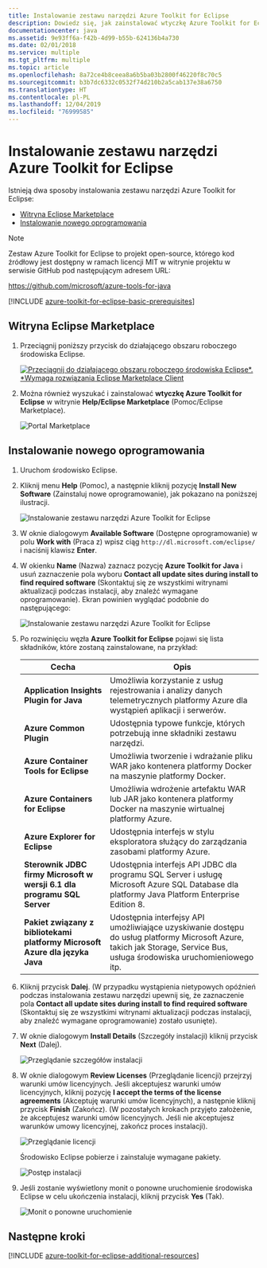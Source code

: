 ```yaml
---
title: Instalowanie zestawu narzędzi Azure Toolkit for Eclipse
description: Dowiedz się, jak zainstalować wtyczkę Azure Toolkit for Eclipse, aby tworzyć i wdrażać aplikacje w chmurze na platformie Azure.
documentationcenter: java
ms.assetid: 9e93ff6a-f42b-4d99-b55b-624136b4a730
ms.date: 02/01/2018
ms.service: multiple
ms.tgt_pltfrm: multiple
ms.topic: article
ms.openlocfilehash: 8a72ce4b8ceea8a6b5ba03b2800f46220f8c70c5
ms.sourcegitcommit: b3b7dc6332c0532f74d210b2a5cab137e38a6750
ms.translationtype: HT
ms.contentlocale: pl-PL
ms.lasthandoff: 12/04/2019
ms.locfileid: "76999585"
---
```

# <a name="installing-the-azure-toolkit-for-eclipse"></a>Instalowanie zestawu narzędzi Azure Toolkit for Eclipse

Istnieją dwa sposoby instalowania zestawu narzędzi Azure Toolkit for Eclipse:

  - [Witryna Eclipse Marketplace](#eclipse-marketplace)
  - [Instalowanie nowego oprogramowania](#install-new-software)

> [!NOTE] 
> 
> Zestaw Azure Toolkit for Eclipse to projekt open-source, którego kod źródłowy jest dostępny w ramach licencji MIT w witrynie projektu w serwisie GitHub pod następującym adresem URL: 
> 
> <https://github.com/microsoft/azure-tools-for-java> 
> 

[!INCLUDE [azure-toolkit-for-eclipse-basic-prerequisites](../includes/azure-toolkit-for-eclipse-basic-prerequisites.md)]

## <a name="eclipse-marketplace"></a>Witryna Eclipse Marketplace

1. Przeciągnij poniższy przycisk do działającego obszaru roboczego środowiska Eclipse.

    [![Przeciągnij do działającego obszaru roboczego środowiska Eclipse*. *Wymaga rozwiązania Eclipse Marketplace Client](https://marketplace.eclipse.org/sites/all/themes/solstice/public/images/marketplace/btn-install.png)](http://marketplace.eclipse.org/marketplace-client-intro?mpc_install=1919278 "Przeciągnij do działającego obszaru roboczego środowiska Eclipse*. *Wymaga rozwiązania Eclipse Marketplace Client")

2. Można również wyszukać i zainstalować **wtyczkę Azure Toolkit for Eclipse** w witrynie **Help/Eclipse Marketplace** (Pomoc/Eclipse Marketplace).

    ![Portal Marketplace](./media/azure-toolkit-for-eclipse-installation/marketplace.png)

## <a name="install-new-software"></a>Instalowanie nowego oprogramowania

1. Uruchom środowisko Eclipse.

1. Kliknij menu **Help** (Pomoc), a następnie kliknij pozycję **Install New Software** (Zainstaluj nowe oprogramowanie), jak pokazano na poniższej ilustracji.

   ![Instalowanie zestawu narzędzi Azure Toolkit for Eclipse][01]

1. W oknie dialogowym **Available Software** (Dostępne oprogramowanie) w polu **Work with** (Praca z) wpisz ciąg `http://dl.microsoft.com/eclipse/` i naciśnij klawisz **Enter**.

1. W okienku **Name** (Nazwa) zaznacz pozycję **Azure Toolkit for Java** i usuń zaznaczenie pola wyboru **Contact all update sites during install to find required software** (Skontaktuj się ze wszystkimi witrynami aktualizacji podczas instalacji, aby znaleźć wymagane oprogramowanie). Ekran powinien wyglądać podobnie do następującego:

   ![Instalowanie zestawu narzędzi Azure Toolkit for Eclipse][02]

1. Po rozwinięciu węzła **Azure Toolkit for Eclipse** pojawi się lista składników, które zostaną zainstalowane, na przykład:

   | Cecha | Opis | 
   |---|---| 
   | **Application Insights Plugin for Java** | Umożliwia korzystanie z usług rejestrowania i analizy danych telemetrycznych platformy Azure dla wystąpień aplikacji i serwerów. | 
   | **Azure Common Plugin** | Udostępnia typowe funkcje, których potrzebują inne składniki zestawu narzędzi. | 
   | **Azure Container Tools for Eclipse** | Umożliwia tworzenie i wdrażanie pliku WAR jako kontenera platformy Docker na maszynie platformy Docker. | 
   | **Azure Containers for Eclipse** | Umożliwia wdrożenie artefaktu WAR lub JAR jako kontenera platformy Docker na maszynie wirtualnej platformy Azure. | 
   | **Azure Explorer for Eclipse** | Udostępnia interfejs w stylu eksploratora służący do zarządzania zasobami platformy Azure. | 
   | **Sterownik JDBC firmy Microsoft w wersji 6.1 dla programu SQL Server** | Udostępnia interfejs API JDBC dla programu SQL Server i usługę Microsoft Azure SQL Database dla platformy Java Platform Enterprise Edition 8. | 
   | **Pakiet związany z bibliotekami platformy Microsoft Azure dla języka Java** | Udostępnia interfejsy API umożliwiające uzyskiwanie dostępu do usług platformy Microsoft Azure, takich jak Storage, Service Bus, usługa środowiska uruchomieniowego itp. | 

1. Kliknij przycisk **Dalej**. (W przypadku wystąpienia nietypowych opóźnień podczas instalowania zestawu narzędzi upewnij się, że zaznaczenie pola **Contact all update sites during install to find required software** (Skontaktuj się ze wszystkimi witrynami aktualizacji podczas instalacji, aby znaleźć wymagane oprogramowanie) zostało usunięte).

1. W oknie dialogowym **Install Details** (Szczegóły instalacji) kliknij przycisk **Next** (Dalej).

   ![Przeglądanie szczegółów instalacji][03]

1. W oknie dialogowym **Review Licenses** (Przeglądanie licencji) przejrzyj warunki umów licencyjnych. Jeśli akceptujesz warunki umów licencyjnych, kliknij pozycję **I accept the terms of the license agreements** (Akceptuję warunki umów licencyjnych), a następnie kliknij przycisk **Finish** (Zakończ). (W pozostałych krokach przyjęto założenie, że akceptujesz warunki umów licencyjnych. Jeśli nie akceptujesz warunków umowy licencyjnej, zakończ proces instalacji).

   ![Przeglądanie licencji][04]

   Środowisko Eclipse pobierze i zainstaluje wymagane pakiety.

   ![Postęp instalacji][05]

1. Jeśli zostanie wyświetlony monit o ponowne uruchomienie środowiska Eclipse w celu ukończenia instalacji, kliknij przycisk **Yes** (Tak).

   ![Monit o ponowne uruchomienie][06]

## <a name="next-steps"></a>Następne kroki

[!INCLUDE [azure-toolkit-for-eclipse-additional-resources](../includes/azure-toolkit-for-eclipse-additional-resources.md)]

<!-- URL List -->

<!-- Legacy MSDN URL = https://msdn.microsoft.com/library/azure/hh690946.aspx -->

<!-- IMG List -->
[01]: media/azure-toolkit-for-eclipse-installation/eclipse-installation-01.png
[02]: media/azure-toolkit-for-eclipse-installation/eclipse-installation-02.png
[03]: media/azure-toolkit-for-eclipse-installation/eclipse-installation-03.png
[04]: media/azure-toolkit-for-eclipse-installation/eclipse-installation-04.png
[05]: media/azure-toolkit-for-eclipse-installation/eclipse-installation-05.png
[06]: media/azure-toolkit-for-eclipse-installation/eclipse-installation-06.png
